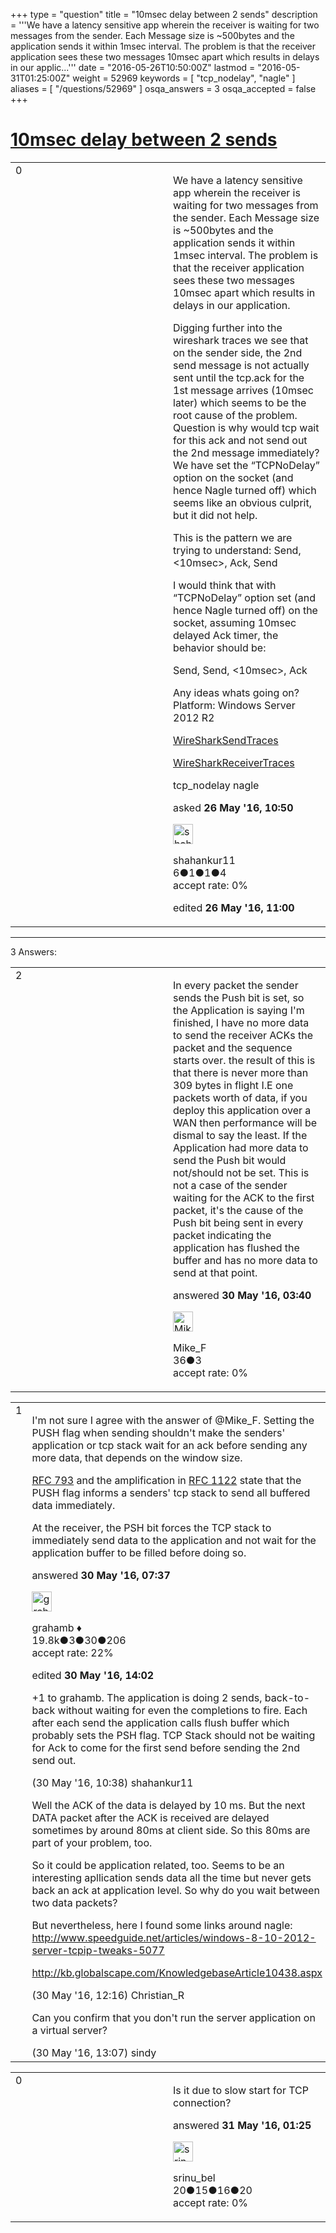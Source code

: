 +++
type = "question"
title = "10msec delay between 2 sends"
description = '''We have a latency sensitive app wherein the receiver is waiting for two messages from the sender. Each Message size is ~500bytes and the application sends it within 1msec interval. The problem is that the receiver application sees these two messages 10msec apart which results in delays in our applic...'''
date = "2016-05-26T10:50:00Z"
lastmod = "2016-05-31T01:25:00Z"
weight = 52969
keywords = [ "tcp_nodelay", "nagle" ]
aliases = [ "/questions/52969" ]
osqa_answers = 3
osqa_accepted = false
+++

<div class="headNormal">

# [10msec delay between 2 sends](/questions/52969/10msec-delay-between-2-sends)

</div>

<div id="main-body">

<div id="askform">

<table id="question-table" style="width:100%;"><colgroup><col style="width: 50%" /><col style="width: 50%" /></colgroup><tbody><tr class="odd"><td style="width: 30px; vertical-align: top"><div class="vote-buttons"><span id="post-52969-upvote" class="ajax-command post-vote up" rel="nofollow" title="I like this post (click again to cancel)"> </span><div id="post-52969-score" class="post-score" title="current number of votes">0</div><span id="post-52969-downvote" class="ajax-command post-vote down" rel="nofollow" title="I dont like this post (click again to cancel)"> </span> <span id="favorite-mark" class="ajax-command favorite-mark" rel="nofollow" title="mark/unmark this question as favorite (click again to cancel)"> </span><div id="favorite-count" class="favorite-count"></div></div></td><td><div id="item-right"><div class="question-body"><p>We have a latency sensitive app wherein the receiver is waiting for two messages from the sender. Each Message size is ~500bytes and the application sends it within 1msec interval. The problem is that the receiver application sees these two messages 10msec apart which results in delays in our application.</p><p>Digging further into the wireshark traces we see that on the sender side, the 2nd send message is not actually sent until the tcp.ack for the 1st message arrives (10msec later) which seems to be the root cause of the problem. Question is why would tcp wait for this ack and not send out the 2nd message immediately? We have set the “TCPNoDelay” option on the socket (and hence Nagle turned off) which seems like an obvious culprit, but it did not help.</p><p>This is the pattern we are trying to understand: Send, &lt;10msec&gt;, Ack, Send</p><p>I would think that with “TCPNoDelay” option set (and hence Nagle turned off) on the socket, assuming 10msec delayed Ack timer, the behavior should be:</p><p>Send, Send, &lt;10msec&gt;, Ack</p><p>Any ideas whats going on? Platform: Windows Server 2012 R2</p><p><a href="https://www.dropbox.com/s/ia33nml95njvtoe/bad_sender.pcapng?dl=0">WireSharkSendTraces</a></p><p><a href="https://www.dropbox.com/s/9a33qwyiju75h99/bad_receiver.pcapng?dl=0">WireSharkReceiverTraces</a></p></div><div id="question-tags" class="tags-container tags"><span class="post-tag tag-link-tcp_nodelay" rel="tag" title="see questions tagged &#39;tcp_nodelay&#39;">tcp_nodelay</span> <span class="post-tag tag-link-nagle" rel="tag" title="see questions tagged &#39;nagle&#39;">nagle</span></div><div id="question-controls" class="post-controls"></div><div class="post-update-info-container"><div class="post-update-info post-update-info-user"><p>asked <strong>26 May '16, 10:50</strong></p><img src="https://secure.gravatar.com/avatar/ea02c3d8b6b5d3e83a7298001fa426d2?s=32&amp;d=identicon&amp;r=g" class="gravatar" width="32" height="32" alt="shahankur11&#39;s gravatar image" /><p><span>shahankur11</span><br />
<span class="score" title="6 reputation points">6</span><span title="1 badges"><span class="badge1">●</span><span class="badgecount">1</span></span><span title="1 badges"><span class="silver">●</span><span class="badgecount">1</span></span><span title="4 badges"><span class="bronze">●</span><span class="badgecount">4</span></span><br />
<span class="accept_rate" title="Rate of the user&#39;s accepted answers">accept rate:</span> <span title="shahankur11 has no accepted answers">0%</span></p></div><div class="post-update-info post-update-info-edited"><p><span> edited <strong>26 May '16, 11:00</strong> </span></p></div></div><div id="comments-container-52969" class="comments-container"></div><div id="comment-tools-52969" class="comment-tools"></div><div class="clear"></div><div id="comment-52969-form-container" class="comment-form-container"></div><div class="clear"></div></div></td></tr></tbody></table>

------------------------------------------------------------------------

<div class="tabBar">

<span id="sort-top"></span>

<div class="headQuestions">

3 Answers:

</div>

</div>

<span id="53038"></span>

<div id="answer-container-53038" class="answer">

<table style="width:100%;"><colgroup><col style="width: 50%" /><col style="width: 50%" /></colgroup><tbody><tr class="odd"><td style="width: 30px; vertical-align: top"><div class="vote-buttons"><span id="post-53038-upvote" class="ajax-command post-vote up" rel="nofollow" title="I like this post (click again to cancel)"> </span><div id="post-53038-score" class="post-score" title="current number of votes">2</div><span id="post-53038-downvote" class="ajax-command post-vote down" rel="nofollow" title="I dont like this post (click again to cancel)"> </span></div></td><td><div class="item-right"><div class="answer-body"><p>In every packet the sender sends the Push bit is set, so the Application is saying I'm finished, I have no more data to send the receiver ACKs the packet and the sequence starts over. the result of this is that there is never more than 309 bytes in flight I.E one packets worth of data, if you deploy this application over a WAN then performance will be dismal to say the least. If the Application had more data to send the Push bit would not/should not be set. This is not a case of the sender waiting for the ACK to the first packet, it's the cause of the Push bit being sent in every packet indicating the application has flushed the buffer and has no more data to send at that point.</p></div><div class="answer-controls post-controls"></div><div class="post-update-info-container"><div class="post-update-info post-update-info-user"><p>answered <strong>30 May '16, 03:40</strong></p><img src="https://secure.gravatar.com/avatar/6d1650215a2d36670ba82fb893f72c6f?s=32&amp;d=identicon&amp;r=g" class="gravatar" width="32" height="32" alt="Mike_F&#39;s gravatar image" /><p><span>Mike_F</span><br />
<span class="score" title="36 reputation points">36</span><span title="3 badges"><span class="bronze">●</span><span class="badgecount">3</span></span><br />
<span class="accept_rate" title="Rate of the user&#39;s accepted answers">accept rate:</span> <span title="Mike_F has no accepted answers">0%</span></p></div></div><div id="comments-container-53038" class="comments-container"></div><div id="comment-tools-53038" class="comment-tools"></div><div class="clear"></div><div id="comment-53038-form-container" class="comment-form-container"></div><div class="clear"></div></div></td></tr></tbody></table>

</div>

<span id="53049"></span>

<div id="answer-container-53049" class="answer">

<table style="width:100%;"><colgroup><col style="width: 50%" /><col style="width: 50%" /></colgroup><tbody><tr class="odd"><td style="width: 30px; vertical-align: top"><div class="vote-buttons"><span id="post-53049-upvote" class="ajax-command post-vote up" rel="nofollow" title="I like this post (click again to cancel)"> </span><div id="post-53049-score" class="post-score" title="current number of votes">1</div><span id="post-53049-downvote" class="ajax-command post-vote down" rel="nofollow" title="I dont like this post (click again to cancel)"> </span></div></td><td><div class="item-right"><div class="answer-body"><p>I'm not sure I agree with the answer of <span><span>@Mike_F</span></span>. Setting the PUSH flag when sending shouldn't make the senders' application or tcp stack wait for an ack before sending any more data, that depends on the window size.</p><p><a href="https://tools.ietf.org/html/rfc793">RFC 793</a> and the amplification in <a href="https://tools.ietf.org/html/rfc1122#page-82">RFC 1122</a> state that the PUSH flag informs a senders' tcp stack to send all buffered data immediately.</p><p>At the receiver, the PSH bit forces the TCP stack to immediately send data to the application and not wait for the application buffer to be filled before doing so.</p></div><div class="answer-controls post-controls"></div><div class="post-update-info-container"><div class="post-update-info post-update-info-user"><p>answered <strong>30 May '16, 07:37</strong></p><img src="https://secure.gravatar.com/avatar/d2a7e24ca66604c749c7c88c1da8ff78?s=32&amp;d=identicon&amp;r=g" class="gravatar" width="32" height="32" alt="grahamb&#39;s gravatar image" /><p><span>grahamb ♦</span><br />
<span class="score" title="19834 reputation points"><span>19.8k</span></span><span title="3 badges"><span class="badge1">●</span><span class="badgecount">3</span></span><span title="30 badges"><span class="silver">●</span><span class="badgecount">30</span></span><span title="206 badges"><span class="bronze">●</span><span class="badgecount">206</span></span><br />
<span class="accept_rate" title="Rate of the user&#39;s accepted answers">accept rate:</span> <span title="grahamb has 274 accepted answers">22%</span></p></div><div class="post-update-info post-update-info-edited"><p><span> edited <strong>30 May '16, 14:02</strong> </span></p></div></div><div id="comments-container-53049" class="comments-container"><span id="53053"></span><div id="comment-53053" class="comment"><div id="post-53053-score" class="comment-score"></div><div class="comment-text"><p>+1 to grahamb. The application is doing 2 sends, back-to-back without waiting for even the completions to fire. Each after each send the application calls flush buffer which probably sets the PSH flag. TCP Stack should not be waiting for Ack to come for the first send before sending the 2nd send out.</p></div><div id="comment-53053-info" class="comment-info"><span class="comment-age">(30 May '16, 10:38)</span> <span class="comment-user userinfo">shahankur11</span></div></div><span id="53056"></span><div id="comment-53056" class="comment"><div id="post-53056-score" class="comment-score"></div><div class="comment-text"><p>Well the ACK of the data is delayed by 10 ms. But the next DATA packet after the ACK is received are delayed sometimes by around 80ms at client side. So this 80ms are part of your problem, too.</p><p>So it could be application related, too. Seems to be an interesting apllication sends data all the time but never gets back an ack at application level. So why do you wait between two data packets?</p><p>But nevertheless, here I found some links around nagle: <a href="http://www.speedguide.net/articles/windows-8-10-2012-server-tcpip-tweaks-5077">http://www.speedguide.net/articles/windows-8-10-2012-server-tcpip-tweaks-5077</a></p><p><a href="http://kb.globalscape.com/KnowledgebaseArticle10438.aspx">http://kb.globalscape.com/KnowledgebaseArticle10438.aspx</a></p></div><div id="comment-53056-info" class="comment-info"><span class="comment-age">(30 May '16, 12:16)</span> <span class="comment-user userinfo">Christian_R</span></div></div><span id="53057"></span><div id="comment-53057" class="comment"><div id="post-53057-score" class="comment-score"></div><div class="comment-text"><p>Can you confirm that you don't run the server application on a virtual server?</p></div><div id="comment-53057-info" class="comment-info"><span class="comment-age">(30 May '16, 13:07)</span> <span class="comment-user userinfo">sindy</span></div></div></div><div id="comment-tools-53049" class="comment-tools"></div><div class="clear"></div><div id="comment-53049-form-container" class="comment-form-container"></div><div class="clear"></div></div></td></tr></tbody></table>

</div>

<span id="53063"></span>

<div id="answer-container-53063" class="answer">

<table style="width:100%;"><colgroup><col style="width: 50%" /><col style="width: 50%" /></colgroup><tbody><tr class="odd"><td style="width: 30px; vertical-align: top"><div class="vote-buttons"><span id="post-53063-upvote" class="ajax-command post-vote up" rel="nofollow" title="I like this post (click again to cancel)"> </span><div id="post-53063-score" class="post-score" title="current number of votes">0</div><span id="post-53063-downvote" class="ajax-command post-vote down" rel="nofollow" title="I dont like this post (click again to cancel)"> </span></div></td><td><div class="item-right"><div class="answer-body"><p>Is it due to slow start for TCP connection?</p></div><div class="answer-controls post-controls"></div><div class="post-update-info-container"><div class="post-update-info post-update-info-user"><p>answered <strong>31 May '16, 01:25</strong></p><img src="https://secure.gravatar.com/avatar/ce1843f92a1c18db26bc79b3afa9bd50?s=32&amp;d=identicon&amp;r=g" class="gravatar" width="32" height="32" alt="srinu_bel&#39;s gravatar image" /><p><span>srinu_bel</span><br />
<span class="score" title="20 reputation points">20</span><span title="15 badges"><span class="badge1">●</span><span class="badgecount">15</span></span><span title="16 badges"><span class="silver">●</span><span class="badgecount">16</span></span><span title="20 badges"><span class="bronze">●</span><span class="badgecount">20</span></span><br />
<span class="accept_rate" title="Rate of the user&#39;s accepted answers">accept rate:</span> <span title="srinu_bel has no accepted answers">0%</span></p></div></div><div id="comments-container-53063" class="comments-container"></div><div id="comment-tools-53063" class="comment-tools"></div><div class="clear"></div><div id="comment-53063-form-container" class="comment-form-container"></div><div class="clear"></div></div></td></tr></tbody></table>

</div>

<div class="paginator-container-left">

</div>

</div>

</div>

